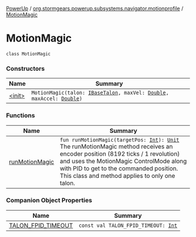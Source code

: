 [PowerUp](../../index.md) / [org.stormgears.powerup.subsystems.navigator.motionprofile](../index.md) / [MotionMagic](./index.md)

# MotionMagic

`class MotionMagic`

### Constructors

| Name | Summary |
|---|---|
| [&lt;init&gt;](-init-.md) | `MotionMagic(talon: `[`IBaseTalon`](../../org.stormgears.utils.decoupling/-i-base-talon/index.md)`, maxVel: `[`Double`](https://kotlinlang.org/api/latest/jvm/stdlib/kotlin/-double/index.html)`, maxAccel: `[`Double`](https://kotlinlang.org/api/latest/jvm/stdlib/kotlin/-double/index.html)`)` |

### Functions

| Name | Summary |
|---|---|
| [runMotionMagic](run-motion-magic.md) | `fun runMotionMagic(targetPos: `[`Int`](https://kotlinlang.org/api/latest/jvm/stdlib/kotlin/-int/index.html)`): `[`Unit`](https://kotlinlang.org/api/latest/jvm/stdlib/kotlin/-unit/index.html)<br>The runMotionMagic method receives an encoder position (8192 ticks / 1 revolution) and uses the MotionMagic ControlMode along with PID to get to the commanded position. This class and method applies to only one talon. |

### Companion Object Properties

| Name | Summary |
|---|---|
| [TALON_FPID_TIMEOUT](-t-a-l-o-n_-f-p-i-d_-t-i-m-e-o-u-t.md) | `const val TALON_FPID_TIMEOUT: `[`Int`](https://kotlinlang.org/api/latest/jvm/stdlib/kotlin/-int/index.html) |
